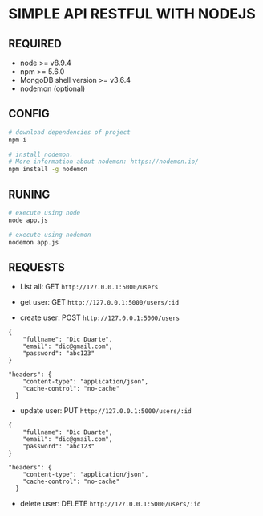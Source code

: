 # SIMPLE API RESTFUL WITH NODEJS

## REQUIRED

- node >= v8.9.4
- npm >= 5.6.0
- MongoDB shell version >= v3.6.4
- nodemon (optional)


## CONFIG

```bash
# download dependencies of project
npm i

# install nodemon.
# More information about nodemon: https://nodemon.io/
npm install -g nodemon

```

## RUNING

```bash
# execute using node
node app.js

# execute using nodemon
nodemon app.js
```

## REQUESTS


- List all: GET `http://127.0.0.1:5000/users`

- get user: GET `http://127.0.0.1:5000/users/:id`

- create user: POST `http://127.0.0.1:5000/users`

```code
{
    "fullname": "Dic Duarte",
    "email": "dic@gmail.com",
    "password": "abc123"
}

"headers": {
    "content-type": "application/json",
    "cache-control": "no-cache"
  }

```

- update user: PUT `http://127.0.0.1:5000/users/:id`


```code
{
    "fullname": "Dic Duarte",
    "email": "dic@gmail.com",
    "password": "abc123"
}

"headers": {
    "content-type": "application/json",
    "cache-control": "no-cache"
  }

```

- delete user: DELETE `http://127.0.0.1:5000/users/:id`